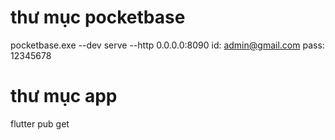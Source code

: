 # thư mục pocketbase
pocketbase.exe --dev serve --http 0.0.0.0:8090
id: admin@gmail.com
pass: 12345678
# thư mục app
flutter pub get